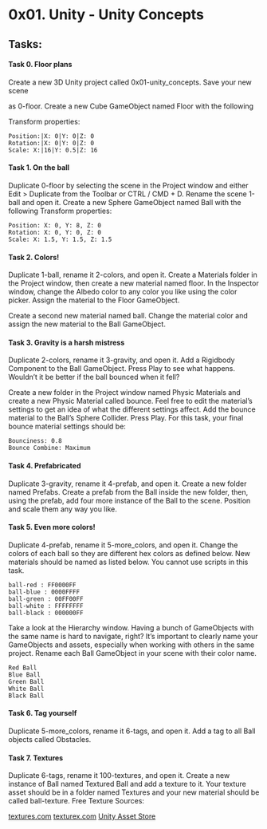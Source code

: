 ﻿# 0x01. Unity - Unity Concepts

## Tasks:

#### Task 0. Floor plans
Create a new 3D Unity project called 0x01-unity_concepts. Save your new scene 

as 0-floor. Create a new Cube GameObject named Floor with the following 

Transform properties:

	Position:|X: 0|Y: 0|Z: 0
	Rotation:|X: 0|Y: 0|Z: 0
	Scale: X:|16|Y: 0.5|Z: 16

#### Task 1. On the ball
Duplicate 0-floor by selecting the scene in the Project window and either Edit > Duplicate from the Toolbar or CTRL / CMD + D. Rename the scene 1-ball and open it. Create a new Sphere GameObject named Ball with the following Transform properties:

	Position: X: 0, Y: 8, Z: 0
	Rotation: X: 0, Y: 0, Z: 0
	Scale: X: 1.5, Y: 1.5, Z: 1.5

#### Task 2. Colors!
Duplicate 1-ball, rename it 2-colors, and open it. Create a Materials folder in the Project window, then create a new material named floor. In the Inspector window, change the Albedo color to any color you like using the color picker. Assign the material to the Floor GameObject.

Create a second new material named ball. Change the material color and assign the new material to the Ball GameObject.

#### Task 3. Gravity is a harsh mistress
Duplicate 2-colors, rename it 3-gravity, and open it. Add a Rigidbody Component to the Ball GameObject. Press Play to see what happens. Wouldn’t it be better if the ball bounced when it fell?

Create a new folder in the Project window named Physic Materials and create a new Physic Material called bounce. Feel free to edit the material’s settings to get an idea of what the different settings affect. Add the bounce material to the Ball’s Sphere Collider. Press Play. For this task, your final bounce material settings should be:

	Bounciness: 0.8
	Bounce Combine: Maximum

#### Task 4. Prefabricated
Duplicate 3-gravity, rename it 4-prefab, and open it. Create a new folder named Prefabs. Create a prefab from the Ball inside the new folder, then, using the prefab, add four more instance of the Ball to the scene. Position and scale them any way you like.

#### Task 5. Even more colors!
Duplicate 4-prefab, rename it 5-more_colors, and open it. Change the colors of each ball so they are different hex colors as defined below. New materials should be named as listed below. You cannot use scripts in this task.

	ball-red : FF0000FF
	ball-blue : 0000FFFF
	ball-green : 00FF00FF
	ball-white : FFFFFFFF
	ball-black : 000000FF

Take a look at the Hierarchy window. Having a bunch of GameObjects with the same name is hard to navigate, right? It’s important to clearly name your GameObjects and assets, especially when working with others in the same project. Rename each Ball GameObject in your scene with their color name.

	Red Ball
	Blue Ball
	Green Ball
	White Ball
	Black Ball

#### Task 6. Tag yourself
Duplicate 5-more_colors, rename it 6-tags, and open it. Add a tag to all Ball objects called Obstacles.

#### Task 7. Textures
Duplicate 6-tags, rename it 100-textures, and open it. Create a new instance of Ball named Textured Ball and add a texture to it. Your texture asset should be in a folder named Textures and your new material should be called ball-texture.
Free Texture Sources:

[textures.com](https://www.textures.com/)
[texturex.com](https://www.texturex.com/)
[Unity Asset Store](https://assetstore.unity.com/?orderBy=1)
